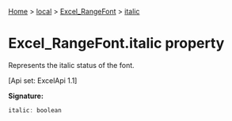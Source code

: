 [Home](./index) &gt; [local](local.md) &gt; [Excel\_RangeFont](local.excel_rangefont.md) &gt; [italic](local.excel_rangefont.italic.md)

# Excel\_RangeFont.italic property

Represents the italic status of the font. 

 \[Api set: ExcelApi 1.1\]

**Signature:**
```javascript
italic: boolean
```
